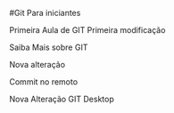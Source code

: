 #Git Para iniciantes

Primeira Aula de GIT
Primeira modificação

Saiba Mais sobre GIT


Nova alteração

Commit no remoto

Nova Alteração GIT Desktop
